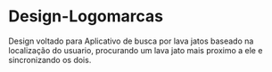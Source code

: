 # Design-Logomarcas
Design voltado para Aplicativo de busca por lava jatos baseado na localização do usuario, procurando um lava jato mais proximo a ele e sincronizando os dois.
